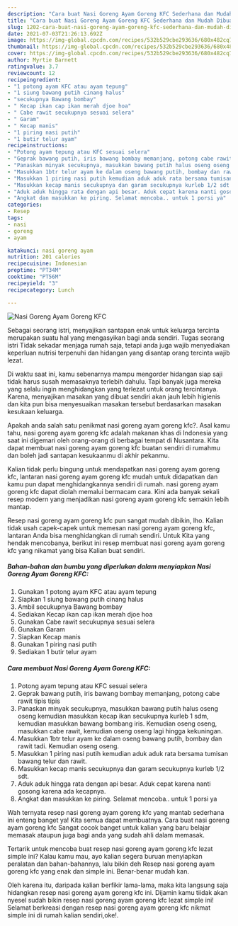 ```yaml
---
description: "Cara buat Nasi Goreng Ayam Goreng KFC Sederhana dan Mudah Dibuat"
title: "Cara buat Nasi Goreng Ayam Goreng KFC Sederhana dan Mudah Dibuat"
slug: 1202-cara-buat-nasi-goreng-ayam-goreng-kfc-sederhana-dan-mudah-dibuat
date: 2021-07-03T21:26:13.692Z
image: https://img-global.cpcdn.com/recipes/532b529cbe293636/680x482cq70/nasi-goreng-ayam-goreng-kfc-foto-resep-utama.jpg
thumbnail: https://img-global.cpcdn.com/recipes/532b529cbe293636/680x482cq70/nasi-goreng-ayam-goreng-kfc-foto-resep-utama.jpg
cover: https://img-global.cpcdn.com/recipes/532b529cbe293636/680x482cq70/nasi-goreng-ayam-goreng-kfc-foto-resep-utama.jpg
author: Myrtie Barnett
ratingvalue: 3.7
reviewcount: 12
recipeingredient:
- "1 potong ayam KFC atau ayam tepung"
- "1 siung bawang putih cinang halus"
- "secukupnya Bawang bombay"
- " Kecap ikan cap ikan merah djoe hoa"
- " Cabe rawit secukupnya sesuai selera"
- " Garam"
- " Kecap manis"
- "1 piring nasi putih"
- "1 butir telur ayam"
recipeinstructions:
- "Potong ayam tepung atau KFC sesuai selera"
- "Geprak bawang putih, iris bawang bombay memanjang, potong cabe rawit tipis tipis"
- "Panaskan minyak secukupnya, masukkan bawang putih halus oseng oseng kemudian masukkan kecap ikan secukupnya kurleb 1 sdm, kemudian masukkan bawang bombang iris. Kemudian oseng oseng, masukkan cabe rawit, kemudian oseng oseng lagi hingga kekuningan."
- "Masukkan 1btr telur ayam ke dalam oseng bawang putih, bombay dan rawit tadi. Kemudian oseng oseng."
- "Masukkan 1 piring nasi putih kemudian aduk aduk rata bersama tumisan bawang telur dan rawit."
- "Masukkan kecap manis secukupnya dan garam secukupnya kurleb 1/2 sdt."
- "Aduk aduk hingga rata dengan api besar. Aduk cepat karena nanti gosong karena ada kecapnya."
- "Angkat dan masukkan ke piring. Selamat mencoba.. untuk 1 porsi ya"
categories:
- Resep
tags:
- nasi
- goreng
- ayam

katakunci: nasi goreng ayam 
nutrition: 201 calories
recipecuisine: Indonesian
preptime: "PT34M"
cooktime: "PT56M"
recipeyield: "3"
recipecategory: Lunch

---
```



![Nasi Goreng Ayam Goreng KFC](https://img-global.cpcdn.com/recipes/532b529cbe293636/680x482cq70/nasi-goreng-ayam-goreng-kfc-foto-resep-utama.jpg)

Sebagai seorang istri, menyajikan santapan enak untuk keluarga tercinta merupakan suatu hal yang mengasyikan bagi anda sendiri. Tugas seorang istri Tidak sekadar menjaga rumah saja, tetapi anda juga wajib menyediakan keperluan nutrisi terpenuhi dan hidangan yang disantap orang tercinta wajib lezat.

Di waktu  saat ini, kamu sebenarnya mampu mengorder hidangan siap saji tidak harus susah memasaknya terlebih dahulu. Tapi banyak juga mereka yang selalu ingin menghidangkan yang terlezat untuk orang tercintanya. Karena, menyajikan masakan yang dibuat sendiri akan jauh lebih higienis dan kita pun bisa menyesuaikan masakan tersebut berdasarkan masakan kesukaan keluarga. 



Apakah anda salah satu penikmat nasi goreng ayam goreng kfc?. Asal kamu tahu, nasi goreng ayam goreng kfc adalah makanan khas di Indonesia yang saat ini digemari oleh orang-orang di berbagai tempat di Nusantara. Kita dapat membuat nasi goreng ayam goreng kfc buatan sendiri di rumahmu dan boleh jadi santapan kesukaanmu di akhir pekanmu.

Kalian tidak perlu bingung untuk mendapatkan nasi goreng ayam goreng kfc, lantaran nasi goreng ayam goreng kfc mudah untuk didapatkan dan kamu pun dapat menghidangkannya sendiri di rumah. nasi goreng ayam goreng kfc dapat diolah memalui bermacam cara. Kini ada banyak sekali resep modern yang menjadikan nasi goreng ayam goreng kfc semakin lebih mantap.

Resep nasi goreng ayam goreng kfc pun sangat mudah dibikin, lho. Kalian tidak usah capek-capek untuk memesan nasi goreng ayam goreng kfc, lantaran Anda bisa menghidangkan di rumah sendiri. Untuk Kita yang hendak mencobanya, berikut ini resep membuat nasi goreng ayam goreng kfc yang nikamat yang bisa Kalian buat sendiri.

<!--inarticleads1-->

##### Bahan-bahan dan bumbu yang diperlukan dalam menyiapkan Nasi Goreng Ayam Goreng KFC:

1. Gunakan 1 potong ayam KFC atau ayam tepung
1. Siapkan 1 siung bawang putih cinang halus
1. Ambil secukupnya Bawang bombay
1. Sediakan  Kecap ikan cap ikan merah djoe hoa
1. Gunakan  Cabe rawit secukupnya sesuai selera
1. Gunakan  Garam
1. Siapkan  Kecap manis
1. Gunakan 1 piring nasi putih
1. Sediakan 1 butir telur ayam




<!--inarticleads2-->

##### Cara membuat Nasi Goreng Ayam Goreng KFC:

1. Potong ayam tepung atau KFC sesuai selera
1. Geprak bawang putih, iris bawang bombay memanjang, potong cabe rawit tipis tipis
1. Panaskan minyak secukupnya, masukkan bawang putih halus oseng oseng kemudian masukkan kecap ikan secukupnya kurleb 1 sdm, kemudian masukkan bawang bombang iris. Kemudian oseng oseng, masukkan cabe rawit, kemudian oseng oseng lagi hingga kekuningan.
1. Masukkan 1btr telur ayam ke dalam oseng bawang putih, bombay dan rawit tadi. Kemudian oseng oseng.
1. Masukkan 1 piring nasi putih kemudian aduk aduk rata bersama tumisan bawang telur dan rawit.
1. Masukkan kecap manis secukupnya dan garam secukupnya kurleb 1/2 sdt.
1. Aduk aduk hingga rata dengan api besar. Aduk cepat karena nanti gosong karena ada kecapnya.
1. Angkat dan masukkan ke piring. Selamat mencoba.. untuk 1 porsi ya




Wah ternyata resep nasi goreng ayam goreng kfc yang mantab sederhana ini enteng banget ya! Kita semua dapat membuatnya. Cara buat nasi goreng ayam goreng kfc Sangat cocok banget untuk kalian yang baru belajar memasak ataupun juga bagi anda yang sudah ahli dalam memasak.

Tertarik untuk mencoba buat resep nasi goreng ayam goreng kfc lezat simple ini? Kalau kamu mau, ayo kalian segera buruan menyiapkan peralatan dan bahan-bahannya, lalu bikin deh Resep nasi goreng ayam goreng kfc yang enak dan simple ini. Benar-benar mudah kan. 

Oleh karena itu, daripada kalian berfikir lama-lama, maka kita langsung saja hidangkan resep nasi goreng ayam goreng kfc ini. Dijamin kamu tiidak akan nyesel sudah bikin resep nasi goreng ayam goreng kfc lezat simple ini! Selamat berkreasi dengan resep nasi goreng ayam goreng kfc nikmat simple ini di rumah kalian sendiri,oke!.

